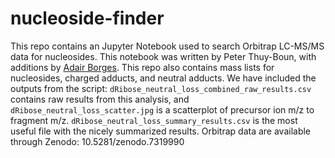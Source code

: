 # nucleoside-finder

This repo contains an Jupyter Notebook used to search Orbitrap LC-MS/MS data for nucleosides. This notebook was written by Peter Thuy-Boun, with additions by [Adair Borges](https://github.com/borgesadair1). This repo also contains mass lists for nucleosides, charged adducts, and neutral adducts. We have included the outputs from the script: `dRibose_neutral_loss_combined_raw_results.csv` contains raw results from this analysis, and `dRibose_neutral_loss_scatter.jpg` is a scatterplot of precursor ion m/z to fragment m/z. `dRibose_neutral_loss_summary_results.csv` is the most useful file with the nicely summarized results. Orbitrap data are available through Zenodo: 10.5281/zenodo.7319990
  

